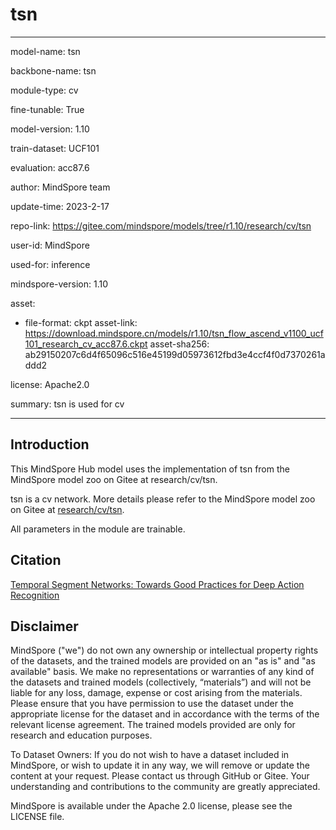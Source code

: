# tsn

---

model-name: tsn

backbone-name: tsn

module-type: cv

fine-tunable: True

model-version: 1.10

train-dataset: UCF101

evaluation: acc87.6

author: MindSpore team

update-time: 2023-2-17

repo-link: <https://gitee.com/mindspore/models/tree/r1.10/research/cv/tsn>

user-id: MindSpore

used-for: inference

mindspore-version: 1.10

asset:

-
    file-format: ckpt
    asset-link: <https://download.mindspore.cn/models/r1.10/tsn_flow_ascend_v1100_ucf101_research_cv_acc87.6.ckpt>
    asset-sha256: ab29150207c6d4f65096c516e45199d05973612fbd3e4ccf4f0d7370261addd2

license: Apache2.0

summary: tsn is used for cv

---

## Introduction

This MindSpore Hub model uses the implementation of tsn from the MindSpore model zoo on Gitee at research/cv/tsn.

tsn is a cv network. More details please refer to the MindSpore model zoo on Gitee at [research/cv/tsn](https://gitee.com/mindspore/models/blob/r1.10/research/cv/tsn/README_CN.md).

All parameters in the module are trainable.

## Citation

[Temporal Segment Networks: Towards Good Practices for Deep Action Recognition](https://arxiv.org/pdf/1608.00859.pdf)

## Disclaimer

MindSpore ("we") do not own any ownership or intellectual property rights of the datasets, and the trained models are provided on an "as is" and "as available" basis. We make no representations or warranties of any kind of the datasets and trained models (collectively, “materials”) and will not be liable for any loss, damage, expense or cost arising from the materials. Please ensure that you have permission to use the dataset under the appropriate license for the dataset and in accordance with the terms of the relevant license agreement. The trained models provided are only for research and education purposes.

To Dataset Owners: If you do not wish to have a dataset included in MindSpore, or wish to update it in any way, we will remove or update the content at your request. Please contact us through GitHub or Gitee. Your understanding and contributions to the community are greatly appreciated.

MindSpore is available under the Apache 2.0 license, please see the LICENSE file.
